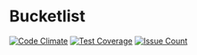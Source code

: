 # Bucketlist

[![Code Climate](https://codeclimate.com/github/andela-aadepoju/Bucketlist/badges/gpa.svg)](https://codeclimate.com/github/andela-aadepoju/Bucketlist) [![Test Coverage](https://codeclimate.com/github/andela-aadepoju/Bucketlist/badges/coverage.svg)](https://codeclimate.com/github/andela-aadepoju/Bucketlist/coverage) [![Issue Count](https://codeclimate.com/github/andela-aadepoju/Bucketlist/badges/issue_count.svg)](https://codeclimate.com/github/andela-aadepoju/Bucketlist)
